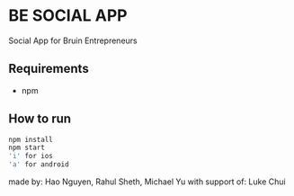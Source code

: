 # BE SOCIAL APP

Social App for Bruin Entrepreneurs

## Requirements

- npm

## How to run

```bash
npm install
npm start
'i' for ios
'a' for android
```

made by: Hao Nguyen, Rahul Sheth, Michael Yu
with support of: Luke Chui
